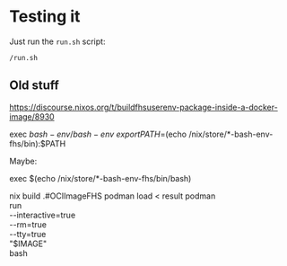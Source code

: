 
# Testing it

Just run the `run.sh` script:

`/run.sh`



## Old stuff


https://discourse.nixos.org/t/buildfhsuserenv-package-inside-a-docker-image/8930


exec ${bash-env}/bash-env \ export PATH=$(echo /nix/store/*-bash-env-fhs/bin):$PATH

Maybe:

exec $(echo /nix/store/*-bash-env-fhs/bin/bash)

nix build .#OCIImageFHS
podman load < result
podman \
run \
--interactive=true \
--rm=true \
--tty=true \
"$IMAGE" \
bash
